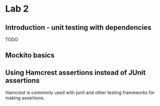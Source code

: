 # Lab 2

## Introduction - unit testing with dependencies
TODO

## Mockito basics

## Using Hamcrest assertions instead of JUnit assertions

Hamcrest is commonly used with junit and other testing frameworks for making assertions.